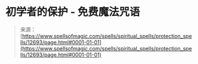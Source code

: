 <!--yml

category: 未分类

date: 2024-06-12 18:50:33

-->

# 初学者的保护 - 免费魔法咒语

> 来源：[https://www.spellsofmagic.com/spells/spiritual_spells/protection_spells/12693/page.html#0001-01-01](https://www.spellsofmagic.com/spells/spiritual_spells/protection_spells/12693/page.html#0001-01-01)
